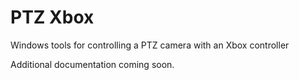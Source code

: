 # PTZ Xbox
Windows tools for controlling a PTZ camera with an Xbox controller

Additional documentation coming soon.
